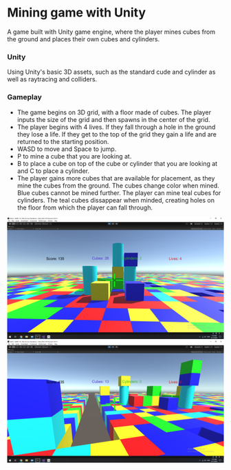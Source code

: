 # Mining game with Unity
A game built with Unity game engine, where the player mines cubes from the ground and places their own cubes and cylinders.

### Unity
Using Unity's basic 3D assets, such as the standard cude and cylinder as well as raytracing and colliders.

### Gameplay
* The game begins on 3D grid, with a floor made of cubes. The player inputs the size of the grid and then spawns in the center of the grid.
* The player begins with 4 lives. If they fall through a hole in the ground they lose a life. If they get to the top of the grid they gain a life and are returned to the starting position.
* WASD to move and Space to jump.
* P to mine a cube that you are looking at.
* B to place a cube on top of the cube or cylinder that you are looking at and C to place a cylinder.
* The player gains more cubes that are available for placement, as they mine the cubes from the ground. The cubes change color when mined.<br> Blue cubes cannot be mined further. The player can mine teal cubes for cylinders. The teal cubes dissappear when minded, creating holes on the floor from which the player can fall through.

![Image](https://github.com/VictorMegir/Minecraft-clone-with-Unity/blob/master/Screenshots/screenshot%201.png)
![Image](https://github.com/VictorMegir/Minecraft-clone-with-Unity/blob/master/Screenshots/screenshot%202.png)
